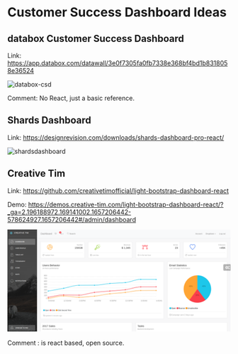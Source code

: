 # Customer Success Dashboard Ideas

## databox Customer Success Dashboard

Link: https://app.databox.com/datawall/3e0f7305fa0fb7338e368bf4bd1b8318058e36524

![databox-csd](https://github.com/fame-odoo/OdooSalesDashboard/blob/CSD-Ideas/img/iShot_2022-07-07_11.09.10.png?raw=true)

Comment: No React, just a basic reference.

## Shards Dashboard

Link: https://designrevision.com/downloads/shards-dashboard-pro-react/

![shardsdashboard](https://designrevision.com/app/uploads/edd/shards-dashboard-pro-react-feat-img-1.jpg)


## Creative Tim

Link: https://github.com/creativetimofficial/light-bootstrap-dashboard-react

Demo: https://demos.creative-tim.com/light-bootstrap-dashboard-react/?_ga=2.196188972.169141002.1657206442-578624927.1657206442#/admin/dashboard

![creativetim](https://github.com/fame-odoo/OdooSalesDashboard/blob/CSD-Ideas/img/creative-tim.png?raw=true)

Comment : is react based, open source.
